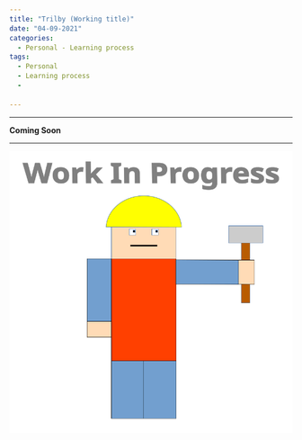```yaml
---
title: "Trilby (Working title)"
date: "04-09-2021"
categories:
  - Personal - Learning process
tags:
  - Personal
  - Learning process
  - 

---
```


***

<strong>Coming Soon</strong>

***
<!--Fedora-->
![WIP](/assets/images/common/WIP.png)